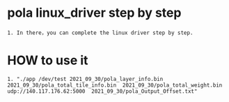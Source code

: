 # pola linux_driver step by step
    1. In there，you can complete the linux driver step by step.
# HOW to use it
    1. "./app /dev/test 2021_09_30/pola_layer_info.bin  2021_09_30/pola_total_tile_info.bin  2021_09_30/pola_total_weight.bin udp://140.117.176.62:5000  2021_09_30/pola_Output_Offset.txt"